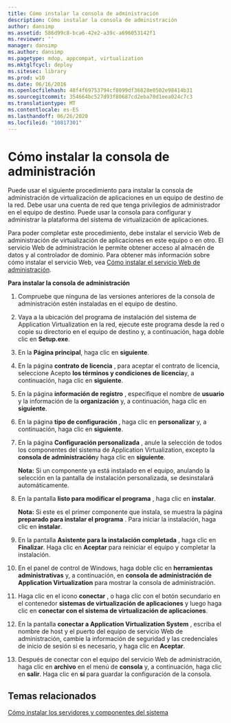 ```yaml
---
title: Cómo instalar la consola de administración
description: Cómo instalar la consola de administración
author: dansimp
ms.assetid: 586d99c8-bca6-42e2-a39c-a696053142f1
ms.reviewer: ''
manager: dansimp
ms.author: dansimp
ms.pagetype: mdop, appcompat, virtualization
ms.mktglfcycl: deploy
ms.sitesec: library
ms.prod: w10
ms.date: 06/16/2016
ms.openlocfilehash: 48f4f69753794cf8099df36828e0502e98414b31
ms.sourcegitcommit: 354664bc527d93f80687cd2eba70d1eea024c7c3
ms.translationtype: MT
ms.contentlocale: es-ES
ms.lasthandoff: 06/26/2020
ms.locfileid: "10817301"
---
```

# Cómo instalar la consola de administración


Puede usar el siguiente procedimiento para instalar la consola de administración de virtualización de aplicaciones en un equipo de destino de la red. Debe usar una cuenta de red que tenga privilegios de administrador en el equipo de destino. Puede usar la consola para configurar y administrar la plataforma del sistema de virtualización de aplicaciones.

Para poder completar este procedimiento, debe instalar el servicio Web de administración de virtualización de aplicaciones en este equipo o en otro. El servicio Web de administración le permite obtener acceso al almacén de datos y al controlador de dominio. Para obtener más información sobre cómo instalar el servicio Web, vea [Cómo instalar el servicio Web de administración](how-to-install-the-management-web-service.md).

**Para instalar la consola de administración**

1.  Compruebe que ninguna de las versiones anteriores de la consola de administración estén instaladas en el equipo de destino.

2.  Vaya a la ubicación del programa de instalación del sistema de Application Virtualization en la red, ejecute este programa desde la red o copie su directorio en el equipo de destino y, a continuación, haga doble clic en **Setup.exe**.

3.  En la **Página principal**, haga clic en **siguiente**.

4.  En la página **contrato de licencia** , para aceptar el contrato de licencia, seleccione Acepto **los términos y condiciones de licencia**y, a continuación, haga clic en **siguiente**.

5.  En la página **información de registro** , especifique el nombre de **usuario** y la información de la **organización** y, a continuación, haga clic en **siguiente**.

6.  En la página **tipo de configuración** , haga clic en **personalizar** y, a continuación, haga clic en **siguiente**.

7.  En la página **Configuración personalizada** , anule la selección de todos los componentes del sistema de Application Virtualization, excepto la **consola de administración**y haga clic en **siguiente**.

    **Nota:**  Si un componente ya está instalado en el equipo, anulando la selección en la pantalla de instalación personalizada, se desinstalará automáticamente.

     

8.  En la pantalla **listo para modificar el programa** , haga clic en **instalar**.

    **Nota:**  Si este es el primer componente que instala, se muestra la página **preparado para instalar el programa** . Para iniciar la instalación, haga clic en **instalar**.

     

9.  En la pantalla **Asistente para la instalación completada** , haga clic en **Finalizar**. Haga clic en **Aceptar** para reiniciar el equipo y completar la instalación.

10. En el panel de control de Windows, haga doble clic en **herramientas administrativas** y, a continuación, en **consola de administración de Application Virtualization** para mostrar la consola de administración.

11. Haga clic en el icono **conectar** , o haga clic con el botón secundario en el contenedor **sistemas de virtualización de aplicaciones** y luego haga clic en **conectar con el sistema de virtualización de aplicaciones**.

12. En la pantalla **conectar a Application Virtualization System** , escriba el nombre de host y el puerto del equipo de servicio Web de administración, cambie la información de seguridad y las credenciales de inicio de sesión si es necesario, y haga clic en **Aceptar**.

13. Después de conectar con el equipo del servicio Web de administración, haga clic en **archivo** en el menú de **consola** y, a continuación, haga clic en **salir**. Haga clic en **sí** para guardar la configuración de la consola.

## Temas relacionados


[Cómo instalar los servidores y componentes del sistema](how-to-install-the-servers-and-system-components.md)

 

 





